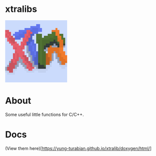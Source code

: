 # xtralibs 

<img src="xtralib_logo.png" alt="xtralbs" width="200"/>

# About

Some useful little functions for C/C++.

# Docs

(View them here)[https://yung-turabian.github.io/xtralib/doxygen/html/]
